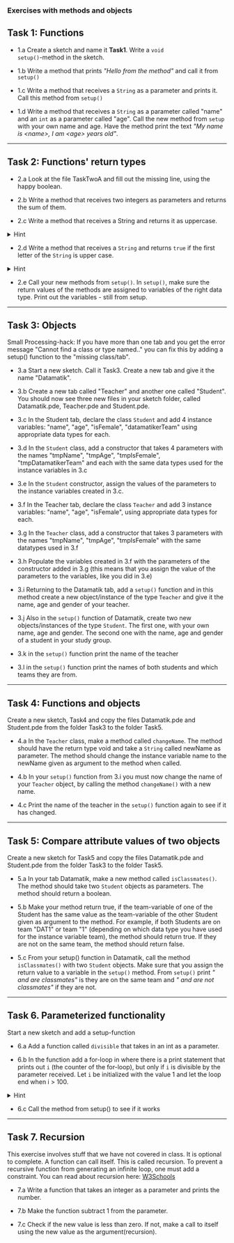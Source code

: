 ### Exercises with methods and objects 

## Task 1: Functions

 - 1.a Create a sketch and name it <b>Task1</b>. Write a <code>void setup()</code>-method in the sketch.

 - 1.b Write a method that prints <i>"Hello from the method"</i> and call it from <code>setup()</code>

 - 1.c Write a method that receives a <code>String</code> as a parameter and prints it. 
    Call this method from <code>setup()</code>

 - 1.d Write a method that receives a <code>String</code> as a parameter called "name" and an <code>int</code> as a parameter called "age". Call the new method from <code>setup</code> with your own name and age. Have the method print the text <i>"My name is \<name\>, I am \<age\> years old"</i>.


---

## Task 2: Functions' return types

- 2.a Look at the file TaskTwoA and fill out the missing line, using the happy boolean. 

- 2.b Write a method that receives two integers as parameters and returns the sum of them.

- 2.c Write a method that receives a String and returns it as uppercase. 
<details>
  <summary>Hint</summary>
  <p>Use the String-method <code>toUpperCase()</code> on your <code>String</code>. Notice that <code>toUpperCase()</code> has a <code>String</code> as return type </p>
</details>

- 2.d Write a method that receives a <code>String</code> and returns <code>true</code> if the first letter of the <code>String</code> is upper case. 
<details>
  <summary>Hint</summary>
  <p>Use the <code>String</code></p>method <code>charAt(0)</code> and <code>Character.isUpperCase('a')</code> </p>
</details>

- 2.e Call your new methods from <code>setup()</code>. In <code>setup()</code>, make sure the return values of the methods are assigned to variables of the right data type. Print out the variables - still from setup.


---

## Task 3: Objects
Small Processing-hack: If you have more than one tab and you get the error message "Cannot find a class or type named.." you can fix this by adding a setup() function to the "missing class/tab".


- 3.a Start a new sketch. Call it Task3. Create a new tab and give it the name "Datamatik".

- 3.b Create a new tab called "Teacher" and another one called "Student". You should now see three new files in your sketch folder, called Datamatik.pde, Teacher.pde and Student.pde.

- 3.c In the Student tab, declare the class <code>Student</code> and add 4 instance variables: "name", "age", "isFemale", "datamatikerTeam" using appropriate data types for each.

- 3.d In the <code>Student</code> class, add a constructor that takes 4 parameters with the names "tmpName", "tmpAge", "tmpIsFemale", "tmpDatamatikerTeam" and each with the same data types used for the instance variables in 3.c

- 3.e In the <code>Student</code> constructor, assign the values of the parameters to the instance variables created in 3.c. 

- 3.f In the Teacher tab, declare the class <code>Teacher</code> and add 3 instance variables: "name", "age", "isFemale", using appropriate data types for each.

- 3.g In the <code>Teacher</code> class, add a constructor that takes 3 parameters with the names "tmpName", "tmpAge", "tmpIsFemale" with the same datatypes used in 3.f

- 3.h Populate the variables created in 3.f with the parameters of the constructor added in 3.g (this means that you assign the value of the parameters to the variables, like you did in 3.e)

- 3.i Returning to the Datamatik tab, add a <code>setup()</code> function and in this method create a new object/instance of the type <code>Teacher</code> and give it the name, age and gender of your teacher. 

- 3.j Also in the <code>setup()</code> function of Datamatik, create two new objects/instances of the type <code>Student</code>. The first one, with your own name, age and gender. The second one with the name, age and gender of a student in your study group. 

- 3.k in the <code>setup()</code> function print the name of the teacher

- 3.l in the <code>setup()</code> function print the names of both students and which teams they are from. 


---

## Task 4: Functions and objects
Create a new sketch, Task4 and copy the files Datamatik.pde and Student.pde from the folder Task3 to the folder Task5.

- 4.a In the <code>Teacher</code> class, make a method called <code>changeName</code>. The method should have the return type void and take a <code>String</code> called newName as parameter. The method should change the instance variable name to the newName given as argument to the method when called. 
 
- 4.b In your <code>setup()</code> function from 3.i you must now change the name of your <code>Teacher</code> object, by calling the method <code>changeName()</code> with a new name.

- 4.c Print the name of the teacher in the <code>setup()</code> function again to see if it has changed. 


---

## Task 5:  Compare attribute values of two objects
Create a new sketch for Task5 and copy the files Datamatik.pde and Student.pde from the folder Task3 to the folder Task5.

- 5.a In your tab Datamatik, make a new method called <code>isClassmates()</code>. The method should take two <code>Student</code> objects as parameters. The method  should return a boolean. 

- 5.b Make your method return true, if the team-variable of one of the Student has the same value as the team-variable of the other Student given as argument to the method. For example, if both Students are on team "DAT1" or team "1" (depending on which data type you have used for the instance variable team), the method should return true. If they are not on the same team, the method should return false.

- 5.c From your setup() function in Datamatik, call the method <code>isClassmates()</code> with two <code>Student</code> objects. Make sure that you assign the return value to a variable in the <code>setup()</code> method. From <code>setup()</code> print <i>"<Student-name> and <Student-name> are classmates"</i> is they are on the same team and <i>"<Student-name> and <Student-name> are not classmates"</i> if they are not. 

---

## Task 6. Parameterized functionality
 Start a new sketch and add a setup-function
 
- 6.a Add a function called <code>divisible</code> that takes in an int as a parameter.

- 6.b In the function add a for-loop in where there is a print statement that prints out <code>i</code> (the counter of the for-loop), but only if <code>i</code> is divisible by the parameter received. Let <code>i</code> be initialized with the value 1 and let the loop end when i > 100. 

<details>
  <summary>Hint</summary>
  <p>you need to use the % operator</p>
</details>

- 6.c Call the method from setup() to see if it works


---

## Task 7. Recursion
This exercise involves stuff that we have not covered in class. It is optional to complete. 
A function can call itself. This is called recursion. To prevent a recursive function from generating an infinite loop, one must add a constraint.
You can read about recursion here: [W3Schools](https://www.w3schools.com/java/java_recursion.asp)

- 7.a Write a function that takes an integer as a parameter and prints the number. 

- 7.b Make the function subtract 1 from the parameter.

- 7.c Check if the new value is less than zero. If not, make a call to itself using the new value as the argument(recursion). 



